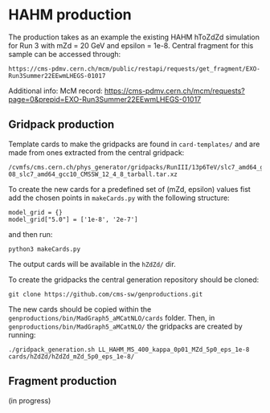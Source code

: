 # HAHM production

The production takes as an example the existing HAHM hToZdZd simulation for Run 3 with mZd = 20 GeV and epsilon = 1e-8. Central fragment for this sample can be accessed through:

```
https://cms-pdmv.cern.ch/mcm/public/restapi/requests/get_fragment/EXO-Run3Summer22EEwmLHEGS-01017
```

Additional info:
McM record: https://cms-pdmv.cern.ch/mcm/requests?page=0&prepid=EXO-Run3Summer22EEwmLHEGS-01017


## Gridpack production

Template cards to make the gridpacks are found in ```card-templates/``` and are made from ones extracted from the central gridpack:
```
/cvmfs/cms.cern.ch/phys_generator/gridpacks/RunIII/13p6TeV/slc7_amd64_gcc10/madgraph/LL_HAHM_MS_400/LL_HAHM_MS_400_kappa_0p01_MZd_20_eps_1e-08_slc7_amd64_gcc10_CMSSW_12_4_8_tarball.tar.xz
```

To create the new cards for a predefined set of (mZd, epsilon) values fist add the chosen points in ```makeCards.py``` with the following structure:
```
model_grid = {}
model_grid["5.0"] = ['1e-8', '2e-7']
```
and then run:
```
python3 makeCards.py
``` 
The output cards will be available in the ```hZdZd/``` dir.

To create the gridpacks the central generation repository should be cloned:
```
git clone https://github.com/cms-sw/genproductions.git
```
The new cards should be copied within the ```genproductions/bin/MadGraph5_aMCatNLO/cards``` folder. Then, in ```genproductions/bin/MadGraph5_aMCatNLO/``` the gridpacks are created by running:
```
./gridpack_generation.sh LL_HAHM_MS_400_kappa_0p01_MZd_5p0_eps_1e-8 cards/hZdZd/hZdZd_mZd_5p0_eps_1e-8/
```

## Fragment production

(in progress)
